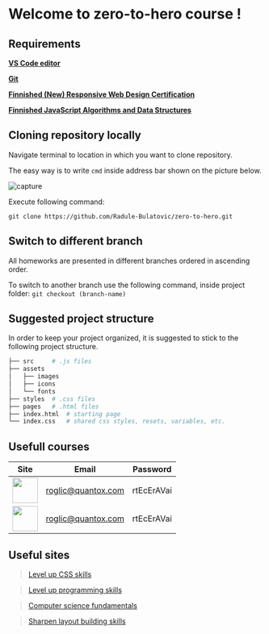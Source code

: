 # Welcome to zero-to-hero course !

## Requirements

[**VS Code editor**](https://code.visualstudio.com/)

[**Git**](https://git-scm.com/download/win)

[**Finnished (New) Responsive Web Design Certification**](https://www.freecodecamp.org/learn/2022/responsive-web-design/)

[**Finnished JavaScript Algorithms and Data Structures**](https://www.freecodecamp.org/learn/2022/responsive-web-design/)

## Cloning repository locally

Navigate terminal to location in which you want to clone repository.

The easy way is to write `cmd` inside address bar shown on the picture below.

![capture](https://user-images.githubusercontent.com/66704768/206872745-7c26550d-1d2b-4363-a534-60196af9c4bb.PNG)

Execute following command: 

`git clone https://github.com/Radule-Bulatovic/zero-to-hero.git`

## Switch to different branch

All homeworks are presented in different branches ordered in ascending order.

To switch to another branch use the following command, inside project folder: `git checkout (branch-name)`

## Suggested project structure

In order to keep your project organized, it is suggested to stick to the following project structure.

```bash
├── src 	# .js files
├── assets
│   ├── images
│   ├── icons
│   └── fonts
├── styles 	# .css files
├── pages 	# .html files
├── index.html	# starting page
└── index.css	# shared css styles, resets, variables, etc.
```

## Usefull courses
| Site | Email | Password |
| :----: | :----: | :----: |
| [<img src="https://user-images.githubusercontent.com/66704768/206873991-d9f671a1-af8e-4b60-8e8c-bbe96e45f9a0.png" height="50"/>](https://www.pluralsight.com/) | roglic@quantox.com | rtEcErAVai |
| [<img src="https://user-images.githubusercontent.com/66704768/206874519-38cee828-fb29-4b09-83c6-62af2cf26aed.png" height="50"/>](https://www.udemy.com/) | roglic@quantox.com | rtEcErAVai |

## Useful sites

> [Level up CSS skills](https://cssbattle.dev/)

> [Level up programming skills](https://leetcode.com/)

> [Computer science fundamentals](https://www.edx.org/course/introduction-computer-science-harvardx-cs50x)

> [Sharpen layout building skills](https://www.frontendmentor.io/)
